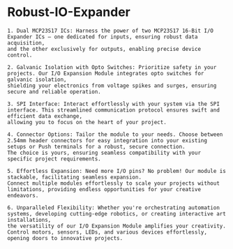 # Robust-IO-Expander

    1. Dual MCP23S17 ICs: Harness the power of two MCP23S17 16-Bit I/O Expander ICs – one dedicated for inputs, ensuring robust data acquisition, 
    and the other exclusively for outputs, enabling precise device control.
    
    2. Galvanic Isolation with Opto Switches: Prioritize safety in your projects. Our I/O Expansion Module integrates opto switches for galvanic isolation, 
    shielding your electronics from voltage spikes and surges, ensuring secure and reliable operation.
    
    3. SPI Interface: Interact effortlessly with your system via the SPI interface. This streamlined communication protocol ensures swift and efficient data exchange, 
    allowing you to focus on the heart of your project.
    
    4. Connector Options: Tailor the module to your needs. Choose between 2.54mm header connectors for easy integration into your existing setups or Push terminals for a robust, secure connection. 
    The choice is yours, ensuring seamless compatibility with your specific project requirements.
    
    5. Effortless Expansion: Need more I/O pins? No problem! Our module is stackable, facilitating seamless expansion. 
    Connect multiple modules effortlessly to scale your projects without limitations, providing endless opportunities for your creative endeavors.
    
    6. Unparalleled Flexibility: Whether you're orchestrating automation systems, developing cutting-edge robotics, or creating interactive art installations, 
    the versatility of our I/O Expansion Module amplifies your creativity. Control motors, sensors, LEDs, and various devices effortlessly, opening doors to innovative projects.
